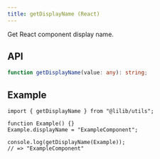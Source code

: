 ```yaml
---
title: getDisplayName (React)
---
```


Get React component display name.

## API

```ts
function getDisplayName(value: any): string;
```

## Example

```tsx
import { getDisplayName } from "@lilib/utils";

function Example() {}
Example.displayName = "ExampleComponent";

console.log(getDisplayName(Example));
// => "ExampleComponent"
```
